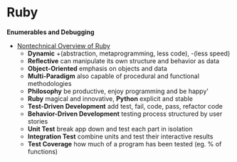 # Ruby

**Enumerables and Debugging**
* [Nontechnical Overview of Ruby](https://open.appacademy.io/learn/full-stack-online/ruby/nontechnical-overview-of-ruby)
    * **Dynamic** +(abstraction, metaprogramming, less code), -(less speed)
    * **Reflective** can manipulate its own structure and behavior as data
    * **Object-Oriented** emphasis on objects and data
    * **Multi-Paradigm** also capable of procedural and functional methodologies
    * **Philosophy** be productive, enjoy programming and be happy'
    * **Ruby** magical and innovative, **Python** explicit and stable
    * **Test-Driven Development** add test, fail, code, pass, refactor code
    * **Behavior-Driven Development** testing process structured by user stories
    * **Unit Test** break app down and test each part in isolation
    * **Integration Test** combine units and test their interactive results
    * **Test Coverage** how much of a program has been tested (eg. % of functions)
